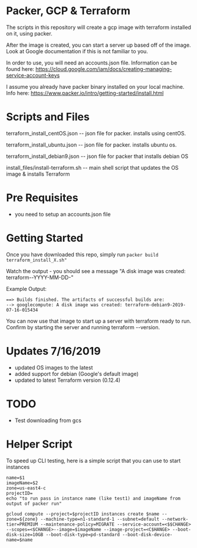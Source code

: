 # Packer, GCP & Terraform

The scripts in this repository will create a gcp image with terraform installed on it, using packer.

After the image is created, you can start a server up based off of the image.  Look at Google documentation if this is not familiar to you.

In order to use, you will need an accounts.json file.  Information can be found here: https://cloud.google.com/iam/docs/creating-managing-service-account-keys

I assume you already have packer binary installed on your local machine.  Info here: https://www.packer.io/intro/getting-started/install.html

# Scripts and Files

terraform_install_centOS.json -- json file for packer.  installs using centOS.

terraform_install_ubuntu.json -- json file for packer.  installs ubuntu os.

terraform_install_debian9.json -- json file for packer that installs debian OS

install_files/install-terraform.sh -- main shell script that updates the OS image & installs Terraform

# Pre Requisites
- you need to setup an accounts.json file 

# Getting Started
Once you have downloaded this repo, simply run `packer build terraform_install_X.sh"`

Watch the output - you should see a message "A disk image was created: terraform-<OS>-YYYY-MM-DD-"

Example Output:
```
==> Builds finished. The artifacts of successful builds are:
--> googlecompute: A disk image was created: terraform-debian9-2019-07-16-015434
```
You can now use that image to start up a server with terraform ready to run.  
Confirm by starting the server and running terraform --version. 


# Updates 7/16/2019
- updated OS images to the latest
- added support for debian (Google's default image)
- updated to latest Terraform version (0.12.4)

# TODO
- Test downloading from gcs


# Helper Script
To speed up CLI testing, here is a simple script that you can use to start instances
```
name=$1
imageName=$2
zone=us-east4-c
projectID=
echo "to run pass in instance name (like test1) and imageName from output of packer run"

gcloud compute --project=$projectID instances create $name --zone=${zone} --machine-type=n1-standard-1 --subnet=default --network-tier=PREMIUM --maintenance-policy=MIGRATE --service-account=<$$CHANGE> --scopes=<$CHANGE>--image=$imageName --image-project=<C$HANGE> --boot-disk-size=10GB --boot-disk-type=pd-standard --boot-disk-device-name=$name
```